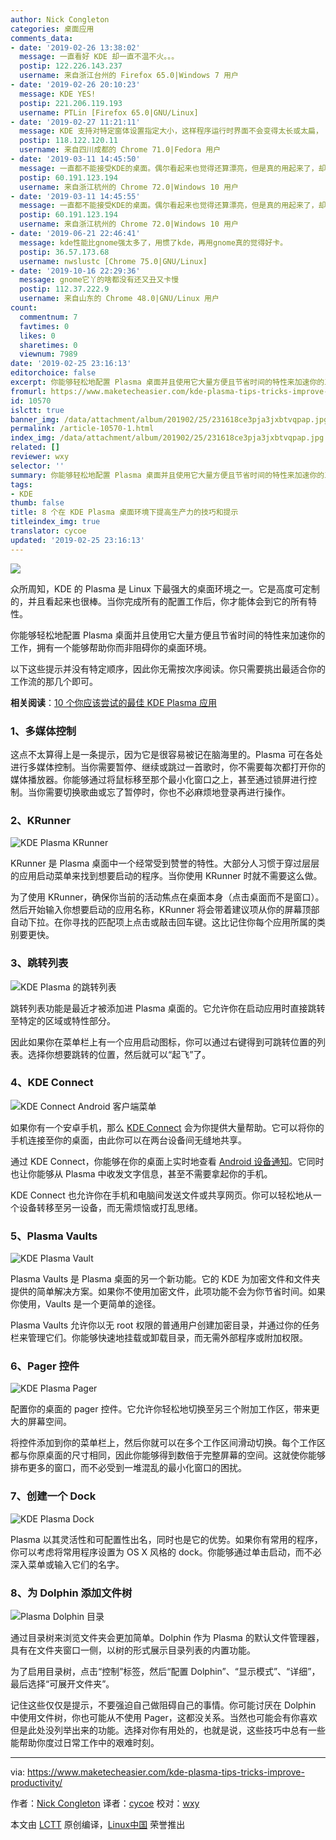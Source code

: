 ```yaml
---
author: Nick Congleton
categories: 桌面应用
comments_data:
- date: '2019-02-26 13:38:02'
  message: 一直看好 KDE 却一直不温不火。。。
  postip: 122.226.143.237
  username: 来自浙江台州的 Firefox 65.0|Windows 7 用户
- date: '2019-02-26 20:10:23'
  message: KDE YES!
  postip: 221.206.119.193
  username: PTLin [Firefox 65.0|GNU/Linux]
- date: '2019-02-27 11:21:11'
  message: KDE 支持对特定窗体设置指定大小，这样程序运行时界面不会变得太长或太扁， 不好操作。不知道 Gnome 3 又没有类似插件。
  postip: 118.122.120.11
  username: 来自四川成都的 Chrome 71.0|Fedora 用户
- date: '2019-03-11 14:45:50'
  message: 一直都不能接受KDE的桌面。偶尔看起来也觉得还算漂亮，但是真的用起来了，却十分不舒服，所以我还是比较讨厌KDE。
  postip: 60.191.123.194
  username: 来自浙江杭州的 Chrome 72.0|Windows 10 用户
- date: '2019-03-11 14:45:55'
  message: 一直都不能接受KDE的桌面。偶尔看起来也觉得还算漂亮，但是真的用起来了，却十分不舒服，所以我还是比较讨厌KDE。
  postip: 60.191.123.194
  username: 来自浙江杭州的 Chrome 72.0|Windows 10 用户
- date: '2019-06-21 22:46:41'
  message: kde性能比gnome强太多了，用惯了kde，再用gnome真的觉得好卡。
  postip: 36.57.173.68
  username: nwslustc [Chrome 75.0|GNU/Linux]
- date: '2019-10-16 22:29:36'
  message: gnome它丫的啥都没有还又丑又卡慢
  postip: 112.37.222.9
  username: 来自山东的 Chrome 48.0|GNU/Linux 用户
count:
  commentnum: 7
  favtimes: 0
  likes: 0
  sharetimes: 0
  viewnum: 7989
date: '2019-02-25 23:16:13'
editorchoice: false
excerpt: 你能够轻松地配置 Plasma 桌面并且使用它大量方便且节省时间的特性来加速你的工作，拥有一个能够帮助你而非阻碍你的桌面环境。
fromurl: https://www.maketecheasier.com/kde-plasma-tips-tricks-improve-productivity/
id: 10570
islctt: true
banner_img: /data/attachment/album/201902/25/231618ce3pja3jxbtvqpap.jpg
permalink: /article-10570-1.html
index_img: /data/attachment/album/201902/25/231618ce3pja3jxbtvqpap.jpg.thumb.jpg
related: []
reviewer: wxy
selector: ''
summary: 你能够轻松地配置 Plasma 桌面并且使用它大量方便且节省时间的特性来加速你的工作，拥有一个能够帮助你而非阻碍你的桌面环境。
tags:
- KDE
thumb: false
title: 8 个在 KDE Plasma 桌面环境下提高生产力的技巧和提示
titleindex_img: true
translator: cycoe
updated: '2019-02-25 23:16:13'
---
```


![](/data/attachment/album/201902/25/231618ce3pja3jxbtvqpap.jpg)


众所周知，KDE 的 Plasma 是 Linux 下最强大的桌面环境之一。它是高度可定制的，并且看起来也很棒。当你完成所有的配置工作后，你才能体会到它的所有特性。


你能够轻松地配置 Plasma 桌面并且使用它大量方便且节省时间的特性来加速你的工作，拥有一个能够帮助你而非阻碍你的桌面环境。


以下这些提示并没有特定顺序，因此你无需按次序阅读。你只需要挑出最适合你的工作流的那几个即可。


**相关阅读**：[10 个你应该尝试的最佳 KDE Plasma 应用](https://www.maketecheasier.com/10-best-kde-plasma-applications/ "10 of the Best KDE Plasma Applications You Should Try")


### 1、多媒体控制


这点不太算得上是一条提示，因为它是很容易被记在脑海里的。Plasma 可在各处进行多媒体控制。当你需要暂停、继续或跳过一首歌时，你不需要每次都打开你的媒体播放器。你能够通过将鼠标移至那个最小化窗口之上，甚至通过锁屏进行控制。当你需要切换歌曲或忘了暂停时，你也不必麻烦地登录再进行操作。


### 2、KRunner


![KDE Plasma KRunner](/data/attachment/album/201902/25/231621go6jk66nv0nofjn0.jpg "KDE Plasma KRunner")


KRunner 是 Plasma 桌面中一个经常受到赞誉的特性。大部分人习惯于穿过层层的应用启动菜单来找到想要启动的程序。当你使用 KRunner 时就不需要这么做。


为了使用 KRunner，确保你当前的活动焦点在桌面本身（点击桌面而不是窗口）。然后开始输入你想要启动的应用名称，KRunner 将会带着建议项从你的屏幕顶部自动下拉。在你寻找的匹配项上点击或敲击回车键。这比记住你每个应用所属的类别要更快。


### 3、跳转列表


![KDE Plasma 的跳转列表](/data/attachment/album/201902/25/231624y11czrpi772lxlxc.jpg "KDE Plasma Jump Lists")


跳转列表功能是最近才被添加进 Plasma 桌面的。它允许你在启动应用时直接跳转至特定的区域或特性部分。


因此如果你在菜单栏上有一个应用启动图标，你可以通过右键得到可跳转位置的列表。选择你想要跳转的位置，然后就可以“起飞”了。


### 4、KDE Connect


![KDE Connect Android 客户端菜单](/data/attachment/album/201902/25/231625gw4vj7dhsfhf578r.jpg "KDE Connect Menu Android")


如果你有一个安卓手机，那么 [KDE Connect](https://www.maketecheasier.com/send-receive-sms-linux-kde-connect/) 会为你提供大量帮助。它可以将你的手机连接至你的桌面，由此你可以在两台设备间无缝地共享。


通过 KDE Connect，你能够在你的桌面上实时地查看 [Android 设备通知](https://www.maketecheasier.com/android-notifications-ubuntu-kde-connect/)。它同时也让你能够从 Plasma 中收发文字信息，甚至不需要拿起你的手机。


KDE Connect 也允许你在手机和电脑间发送文件或共享网页。你可以轻松地从一个设备转移至另一设备，而无需烦恼或打乱思绪。


### 5、Plasma Vaults


![KDE Plasma Vault](/data/attachment/album/201902/25/231626hd2frdlk42mrd8nr.jpg "KDE Plasma Vault")


Plasma Vaults 是 Plasma 桌面的另一个新功能。它的 KDE 为加密文件和文件夹提供的简单解决方案。如果你不使用加密文件，此项功能不会为你节省时间。如果你使用，Vaults 是一个更简单的途径。


Plasma Vaults 允许你以无 root 权限的普通用户创建加密目录，并通过你的任务栏来管理它们。你能够快速地挂载或卸载目录，而无需外部程序或附加权限。


### 6、Pager 控件


![KDE Plasma Pager](/data/attachment/album/201902/25/231629mzf4abz4b81a9is1.jpg "KDE Plasma Pager")


配置你的桌面的 pager 控件。它允许你轻松地切换至另三个附加工作区，带来更大的屏幕空间。


将控件添加到你的菜单栏上，然后你就可以在多个工作区间滑动切换。每个工作区都与你原桌面的尺寸相同，因此你能够得到数倍于完整屏幕的空间。这就使你能够排布更多的窗口，而不必受到一堆混乱的最小化窗口的困扰。


### 7、创建一个 Dock


![KDE Plasma Dock](/data/attachment/album/201902/25/231631qilx0zicp2pve33f.jpg "KDE Plasma Dock")


Plasma 以其灵活性和可配置性出名，同时也是它的优势。如果你有常用的程序，你可以考虑将常用程序设置为 OS X 风格的 dock。你能够通过单击启动，而不必深入菜单或输入它们的名字。


### 8、为 Dolphin 添加文件树


![Plasma Dolphin 目录](/data/attachment/album/201902/25/231639i96fx79x79xz2kf9.jpg "Plasma Dolphin Directory")


通过目录树来浏览文件夹会更加简单。Dolphin 作为 Plasma 的默认文件管理器，具有在文件夹窗口一侧，以树的形式展示目录列表的内置功能。


为了启用目录树，点击“控制”标签，然后“配置 Dolphin”、“显示模式”、“详细”，最后选择“可展开文件夹”。


记住这些仅仅是提示，不要强迫自己做阻碍自己的事情。你可能讨厌在 Dolphin 中使用文件树，你也可能从不使用 Pager，这都没关系。当然也可能会有你喜欢但是此处没列举出来的功能。选择对你有用处的，也就是说，这些技巧中总有一些能帮助你度过日常工作中的艰难时刻。




---


via: <https://www.maketecheasier.com/kde-plasma-tips-tricks-improve-productivity/>


作者：[Nick Congleton](https://www.maketecheasier.com/author/nickcongleton/) 译者：[cycoe](https://github.com/cycoe) 校对：[wxy](https://github.com/wxy)


本文由 [LCTT](https://github.com/LCTT/TranslateProject) 原创编译，[Linux中国](https://linux.cn/) 荣誉推出